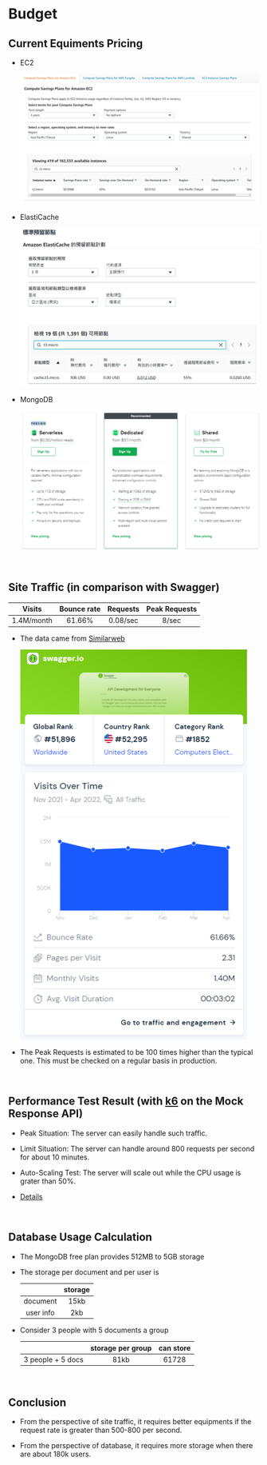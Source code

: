 # Budget

## Current Equiments Pricing

- EC2

  ![](../imgs/pricing-EC2.png)

- ElastiCache

  ![](../imgs/pricing-ElastiCache.png)

- MongoDB

  ![](../imgs/pricing-MongoDB.png)

<br />

## Site Traffic (in comparison with Swagger)

Visits     | Bounce rate | Requests | Peak Requests |
:---------:|:-----------:|:--------:|:-------------:|
1.4M/month | 61.66%      | 0.08/sec | 8/sec         |

- The data came from [Similarweb](https://www.similarweb.com/zh-tw/)

  ![](../imgs/swagger-traffic.png)

- The Peak Requests is estimated to be 100 times higher than the typical one. This must be checked on a regular basis in production. 

<br />

## Performance Test Result (with [k6](https://k6.io/) on the Mock Response API)

- Peak Situation: The server can easily handle such traffic.

- Limit Situation: The server can handle around 800 requests per second for about 10 minutes.

- Auto-Scaling Test: The server will scale out while the CPU usage is grater than 50%.

- [Details](./performance_test.md)

<br />

## Database Usage Calculation

- The MongoDB free plan provides 512MB to 5GB storage
- The storage per document and per user is

  []()      | storage | 
  :-------:|:-------:|
  document | 15kb    |
  user info| 2kb    |
- Consider 3 people with 5 documents a group

  []()               | storage per group | can store |
  :----------------:|:-----------------:|:---------:|
  3 people + 5 docs | 81kb              | 61728     |

<br />

## Conclusion

- From the perspective of site traffic, it requires better equipments if the request rate is greater than 500-800 per second.

- From the perspective of database, it requires more storage when there are about 180k users. 